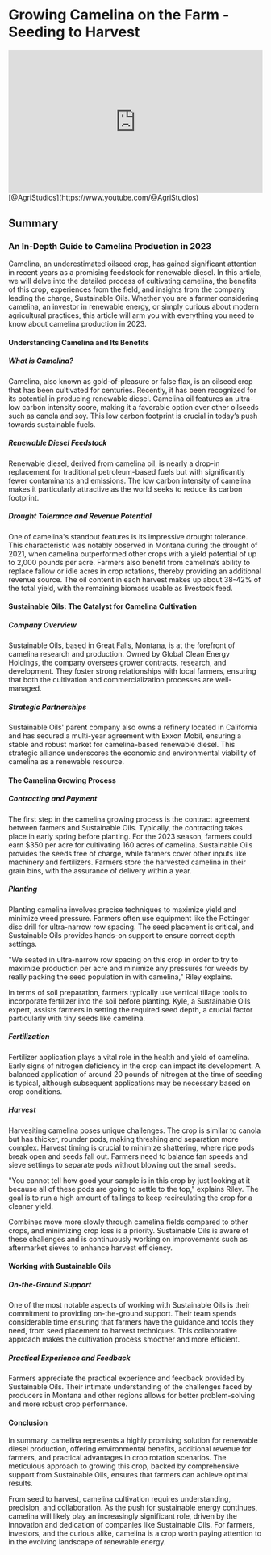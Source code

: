 
# Growing Camelina on the Farm - Seeding to Harvest

<div style="position: relative; width: 100%; padding-bottom: 56.25%; height: 0; overflow: hidden;">
    <iframe src="https://www.youtube.com/embed/bcSk3hPmlzI?si=xxdZ3lNfPU-GG6jr" title="YouTube video player" frameborder="0" allow="accelerometer; autoplay; clipboard-write; encrypted-media; gyroscope; picture-in-picture; web-share" referrerpolicy="strict-origin-when-cross-origin" allowfullscreen style="position: absolute; top: 0; left: 0; width: 100%; height: 100%; border: 0; object-fit: cover;"></iframe>
</div>
[@AgriStudios](https://www.youtube.com/@AgriStudios)

## Summary
### An In-Depth Guide to Camelina Production in 2023

Camelina, an underestimated oilseed crop, has gained significant attention in recent years as a promising feedstock for renewable diesel. In this article, we will delve into the detailed process of cultivating camelina, the benefits of this crop, experiences from the field, and insights from the company leading the charge, Sustainable Oils. Whether you are a farmer considering camelina, an investor in renewable energy, or simply curious about modern agricultural practices, this article will arm you with everything you need to know about camelina production in 2023.

#### Understanding Camelina and Its Benefits

##### What is Camelina?

Camelina, also known as gold-of-pleasure or false flax, is an oilseed crop that has been cultivated for centuries. Recently, it has been recognized for its potential in producing renewable diesel. Camelina oil features an ultra-low carbon intensity score, making it a favorable option over other oilseeds such as canola and soy. This low carbon footprint is crucial in today’s push towards sustainable fuels.

##### Renewable Diesel Feedstock

Renewable diesel, derived from camelina oil, is nearly a drop-in replacement for traditional petroleum-based fuels but with significantly fewer contaminants and emissions. The low carbon intensity of camelina makes it particularly attractive as the world seeks to reduce its carbon footprint.

##### Drought Tolerance and Revenue Potential

One of camelina's standout features is its impressive drought tolerance. This characteristic was notably observed in Montana during the drought of 2021, when camelina outperformed other crops with a yield potential of up to 2,000 pounds per acre. Farmers also benefit from camelina’s ability to replace fallow or idle acres in crop rotations, thereby providing an additional revenue source. The oil content in each harvest makes up about 38-42% of the total yield, with the remaining biomass usable as livestock feed.

#### Sustainable Oils: The Catalyst for Camelina Cultivation

##### Company Overview

Sustainable Oils, based in Great Falls, Montana, is at the forefront of camelina research and production. Owned by Global Clean Energy Holdings, the company oversees grower contracts, research, and development. They foster strong relationships with local farmers, ensuring that both the cultivation and commercialization processes are well-managed.

##### Strategic Partnerships

Sustainable Oils' parent company also owns a refinery located in California and has secured a multi-year agreement with Exxon Mobil, ensuring a stable and robust market for camelina-based renewable diesel. This strategic alliance underscores the economic and environmental viability of camelina as a renewable resource.

#### The Camelina Growing Process

##### Contracting and Payment

The first step in the camelina growing process is the contract agreement between farmers and Sustainable Oils. Typically, the contracting takes place in early spring before planting. For the 2023 season, farmers could earn $350 per acre for cultivating 160 acres of camelina. Sustainable Oils provides the seeds free of charge, while farmers cover other inputs like machinery and fertilizers. Farmers store the harvested camelina in their grain bins, with the assurance of delivery within a year.

##### Planting

Planting camelina involves precise techniques to maximize yield and minimize weed pressure. Farmers often use equipment like the Pottinger disc drill for ultra-narrow row spacing. The seed placement is critical, and Sustainable Oils provides hands-on support to ensure correct depth settings.

"We seated in ultra-narrow row spacing on this crop in order to try to maximize production per acre and minimize any pressures for weeds by really packing the seed population in with camelina," Riley explains.

In terms of soil preparation, farmers typically use vertical tillage tools to incorporate fertilizer into the soil before planting. Kyle, a Sustainable Oils expert, assists farmers in setting the required seed depth, a crucial factor particularly with tiny seeds like camelina.

##### Fertilization

Fertilizer application plays a vital role in the health and yield of camelina. Early signs of nitrogen deficiency in the crop can impact its development. A balanced application of around 20 pounds of nitrogen at the time of seeding is typical, although subsequent applications may be necessary based on crop conditions.

##### Harvest

Harvesiting camelina poses unique challenges. The crop is similar to canola but has thicker, rounder pods, making threshing and separation more complex. Harvest timing is crucial to minimize shattering, where ripe pods break open and seeds fall out. Farmers need to balance fan speeds and sieve settings to separate pods without blowing out the small seeds.

"You cannot tell how good your sample is in this crop by just looking at it because all of these pods are going to settle to the top," explains Riley. The goal is to run a high amount of tailings to keep recirculating the crop for a cleaner yield.

Combines move more slowly through camelina fields compared to other crops, and minimizing crop loss is a priority. Sustainable Oils is aware of these challenges and is continuously working on improvements such as aftermarket sieves to enhance harvest efficiency.

#### Working with Sustainable Oils

##### On-the-Ground Support

One of the most notable aspects of working with Sustainable Oils is their commitment to providing on-the-ground support. Their team spends considerable time ensuring that farmers have the guidance and tools they need, from seed placement to harvest techniques. This collaborative approach makes the cultivation process smoother and more efficient.

##### Practical Experience and Feedback

Farmers appreciate the practical experience and feedback provided by Sustainable Oils. Their intimate understanding of the challenges faced by producers in Montana and other regions allows for better problem-solving and more robust crop performance.

#### Conclusion

In summary, camelina represents a highly promising solution for renewable diesel production, offering environmental benefits, additional revenue for farmers, and practical advantages in crop rotation scenarios. The meticulous approach to growing this crop, backed by comprehensive support from Sustainable Oils, ensures that farmers can achieve optimal results.

From seed to harvest, camelina cultivation requires understanding, precision, and collaboration. As the push for sustainable energy continues, camelina will likely play an increasingly significant role, driven by the innovation and dedication of companies like Sustainable Oils. For farmers, investors, and the curious alike, camelina is a crop worth paying attention to in the evolving landscape of renewable energy.